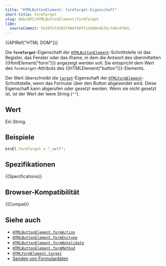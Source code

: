 ```yaml
---
title: "HTMLButtonElement: formTarget-Eigenschaft"
short-title: formTarget
slug: Web/API/HTMLButtonElement/formTarget
l10n:
  sourceCommit: 5b20f5f4265f988f80f513db0e4b35c7e0cd70dc
---
```


{{APIRef("HTML DOM")}}

Die **`formTarget`**-Eigenschaft der [`HTMLButtonElement`](/de/docs/Web/API/HTMLButtonElement)-Schnittstelle ist das Register, das Fenster oder das iframe, in dem die Antwort des übermittelten {{HtmlElement("form")}} angezeigt werden soll. Sie entspricht dem Wert des `formtarget`-Attributs des {{HTMLElement("button")}}-Elements.

Der Wert überschreibt die [`target`](/de/docs/Web/API/HTMLFormElement/target)-Eigenschaft der [`HTMLFormElement`](/de/docs/Web/API/HTMLFormElement)-Schnittstelle, wenn das Formular über den Button abgesendet wird. Diese Eigenschaft kann abgerufen oder gesetzt werden. Wenn sie nicht gesetzt ist, ist der Wert der leere String (`""`).

## Wert

Ein String.

## Beispiele

```js
btnEl.formTarget = "_self";
```

## Spezifikationen

{{Specifications}}

## Browser-Kompatibilität

{{Compat}}

## Siehe auch

- [`HTMLButtonElement.formAction`](/de/docs/Web/API/HTMLButtonElement/formAction)
- [`HTMLButtonElement.formEnctype`](/de/docs/Web/API/HTMLButtonElement/formEnctype)
- [`HTMLButtonElement.formNoValidate`](/de/docs/Web/API/HTMLButtonElement/formNoValidate)
- [`HTMLButtonElement.formMethod`](/de/docs/Web/API/HTMLButtonElement/formMethod)
- [`HTMLFormElement.target`](/de/docs/Web/API/HTMLFormElement/target)
- [Senden von Formulardaten](/de/docs/Learn_web_development/Extensions/Forms/Sending_and_retrieving_form_data)
